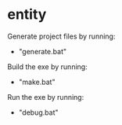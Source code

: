 # entity
Generate project files by running:
- "generate.bat"

Build the exe by running:
- "make.bat"

Run the exe by running:
- "debug.bat"
